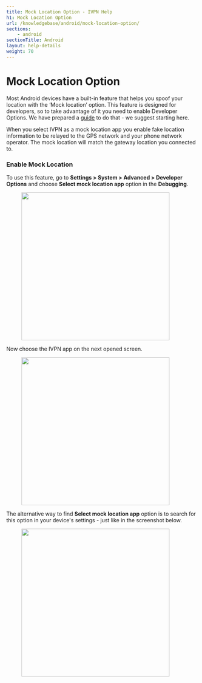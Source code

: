 ```yaml
---
title: Mock Location Option - IVPN Help
h1: Mock Location Option
url: /knowledgebase/android/mock-location-option/
sections:
    - android
sectionTitle: Android
layout: help-details
weight: 70
---
```

# Mock Location Option

Most Android devices have a built-in feature that helps you spoof your location with the ‘Mock location’ option. This feature is designed for developers, so to take advantage of it you need to enable Developer Options. We have prepared a [guide](/knowledgebase/android/developer-options-on-the-android-phone/) to do that - we suggest starting here. 

When you select IVPN as a mock location app you enable fake location information to be relayed to the GPS network and your phone network operator. The mock location will match the gateway location you connected to.

### Enable Mock Location

To use this feature, go to **Settings > System > Advanced > Developer Options** and choose **Select mock location app** option in the **Debugging**.

<figure class="center">
    <img width="390px" src="/images-static/uploads/mock-location-option-1.png"> 
</figure>

Now choose the IVPN app on the next opened screen.

<figure class="center">
    <img width="390px" src="/images-static/uploads/mock-location-option-2.png"> 
</figure>

The alternative way to find **Select mock location app** option is to search for this option in your device's settings - just like in the screenshot below.

<figure class="center">
    <img width="390px" src="/images-static/uploads/mock-location-option-3.png"> 
</figure>
